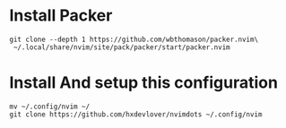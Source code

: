 # Install Packer
```
git clone --depth 1 https://github.com/wbthomason/packer.nvim\
 ~/.local/share/nvim/site/pack/packer/start/packer.nvim
```
# Install And setup this configuration
```
mv ~/.config/nvim ~/
git clone https://github.com/hxdevlover/nvimdots ~/.config/nvim
```

